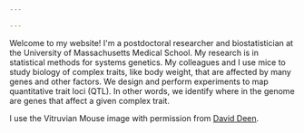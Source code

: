 ```yaml
---

---
```


Welcome to my website!  I'm a postdoctoral researcher and biostatistician at the University of Massachusetts Medical School. My research is in statistical methods for systems genetics. My colleagues and I use mice to study biology of complex traits, like body weight, that are affected by many genes and other factors. We design and perform experiments to map quantitative trait loci (QTL). In other words, we identify where in the genome are genes that affect a given complex trait. 

I use the Vitruvian Mouse image with permission from <a href="http://daviddeen.com/">David Deen</a>.
